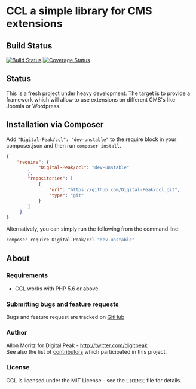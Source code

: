 CCL a simple library for CMS extensions
====================

Build Status
---------------------
[![Build Status](https://travis-ci.org/Digital-Peak/ccl.svg?branch=unstable)](https://travis-ci.org/Digital-Peak/ccl)
[![Coverage Status](https://coveralls.io/repos/github/Digital-Peak/ccl/badge.svg?branch=unstable)](https://coveralls.io/github/Digital-Peak/ccl?branch=unstable)

Status
---------------------
This is a fresh project under heavy development. The target is to provide a framework which will allow to use extensions on different CMS's like Joomla or Wordpress.

## Installation via Composer

Add `"Digital-Peak/ccl": "dev-unstable"` to the require block in your composer.json and then run `composer install`.

```json
{
	"require": {
            "Digital-Peak/ccl": "dev-unstable"
        },
        "repositories": [
            {
                "url": "https://github.com/Digital-Peak/ccl.git",
                "type": "git"
            }
        ]
     }
}
```

Alternatively, you can simply run the following from the command line:

```sh
composer require Digital-Peak/ccl "dev-unstable"
```

## About

### Requirements

- CCL works with PHP 5.6 or above.

### Submitting bugs and feature requests

Bugs and feature request are tracked on [GitHub](https://github.com/Digital-Peak/ccl/issues)
### Author

Allon Moritz for Digital Peak - <http://twitter.com/digitpeak><br />
See also the list of [contributors](https://github.com/Digital-Peak/ccl/contributors) which participated in this project.

### License

CCL is licensed under the MIT License - see the `LICENSE` file for details.